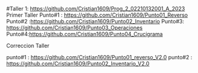 #Taller 1: https://github.com/Cristian1609/Prog_2_02210132001_A_2023
Primer Taller
Punto#1 : https://github.com/Cristian1609/Punto01_Reverso
Punto#2 :https://github.com/Cristian1609/Punto02_Inventario
Punto#3: https://github.com/Cristian1609/Punto03_Operaciones
Punto#4:https://github.com/Cristian1609/Punto04_Crucigrama

Correccion Taller 

punto#1 :  https://github.com/Cristian1609/Punto01_reverso_V2.0
punto#2 : https://github.com/Cristian1609/Punto02_Inventario_V2.0
